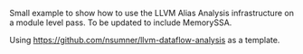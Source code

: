 Small example to show how to use the LLVM Alias Analysis infrastructure on a module level pass.
To be updated to include MemorySSA.

Using https://github.com/nsumner/llvm-dataflow-analysis  as a template.
